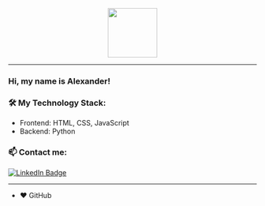 <div id="header" align="center">
  <img src="https://media.giphy.com/media/nERMP8fuaZqvM6i94v/giphy.gif?cid=ecf05e47czxtgttch1ucv7b8lnacof41yvljme8u38v4uwm7&ep=v1_gifs_related&rid=giphy.gif&ct=s" width="100"/>
</div>





---
### Hi, my name is Alexander! 

### 🛠️ My Technology Stack:
- Frontend: HTML, CSS, JavaScript
- Backend: Python

### 📫 Contact me:


  <a href="https://t.me/Citrus_sd">
    <img src="https://img.shields.io/badge/Telegram%20-%20blue?logo=Telegram&logoColor=white&color=blue" alt="LinkedIn Badge"/>
  </a>

---

* ❤️ GitHub
